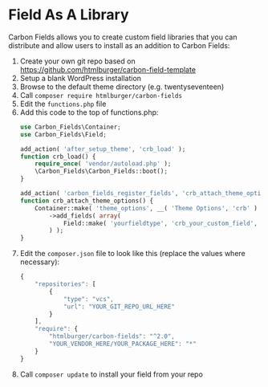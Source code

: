 # Field As A Library

Carbon Fields allows you to create custom field libraries that you can distribute and allow users to install as an addition to Carbon Fields:

1. Create your own git repo based on https://github.com/htmlburger/carbon-field-template
1. Setup a blank WordPress installation
1. Browse to the default theme directory (e.g. twentyseventeen)
1. Call `composer require htmlburger/carbon-fields`
1. Edit the `functions.php` file
1. Add this code to the top of functions.php:
    ```php
    use Carbon_Fields\Container;
    use Carbon_Fields\Field;
    
    add_action( 'after_setup_theme', 'crb_load' );
    function crb_load() {
        require_once( 'vendor/autoload.php' );
        \Carbon_Fields\Carbon_Fields::boot();
    }

    add_action( 'carbon_fields_register_fields', 'crb_attach_theme_options' );
    function crb_attach_theme_options() {
        Container::make( 'theme_options', __( 'Theme Options', 'crb' ) )
            ->add_fields( array(
                Field::make( 'yourfieldtype', 'crb_your_custom_field', 'Your Custom Field' ),
            ) );
    }
    ```
1. Edit the `composer.json` file to look like this (replace the values where necessary):
    ```js
    {
        "repositories": [
            {
                "type": "vcs",
                "url": "YOUR_GIT_REPO_URL_HERE"
            }
        ],
        "require": {
            "htmlburger/carbon-fields": "^2.0",
            "YOUR_VENDOR_HERE/YOUR_PACKAGE_HERE": "*"
        }
    }

    ```
1. Call `composer update` to install your field from your repo